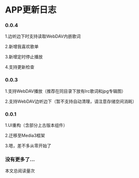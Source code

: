 # APP更新日志

<script async src="//busuanzi.ibruce.info/busuanzi/2.3/busuanzi.pure.mini.js">
</script>

### 0.0.4

1.边听边下时支持读取WebDAV内嵌歌词

2.新增我喜欢歌单

3.新增定时停止播放

4.支持更新检查

### 0.0.3

1.支持WebDAV播放（推荐在同目录下放有lrc歌词和jpg专辑图）

2.支持WebDAV边听边下（暂不支持自动清理，请注意存储空间消耗）

### 0.0.1

1.UI重构（含部分上古版本组件）

2.迁移至Media3框架

3.嗯，差不多从零开始了

### 没有更多了...

本文总阅读量<span id="busuanzi_value_page_pv"></span>次